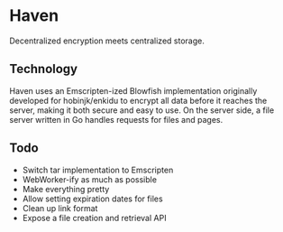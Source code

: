 Haven
=====
Decentralized encryption meets centralized storage.

Technology
----------
Haven uses an Emscripten-ized Blowfish implementation originally developed for
hobinjk/enkidu to encrypt all data before it reaches the server, making it both
secure and easy to use. On the server side, a file server written in Go handles
requests for files and pages.

Todo
----
*  Switch tar implementation to Emscripten
*  WebWorker-ify as much as possible
*  Make everything pretty
*  Allow setting expiration dates for files
*  Clean up link format
*  Expose a file creation and retrieval API
